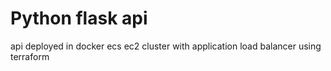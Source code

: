 # Python flask api
api deployed in docker ecs ec2 cluster with application load balancer using terraform
